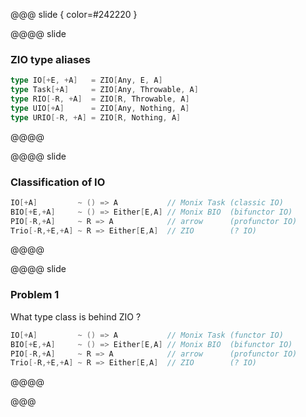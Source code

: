 @@@ slide { color=#242220 }

@@@@ slide

### ZIO type aliases

```scala
type IO[+E, +A]   = ZIO[Any, E, A]
type Task[+A]     = ZIO[Any, Throwable, A]
type RIO[-R, +A]  = ZIO[R, Throwable, A]
type UIO[+A]      = ZIO[Any, Nothing, A]
type URIO[-R, +A] = ZIO[R, Nothing, A]
```
@@@@

@@@@ slide

### Classification of IO

```scala
IO[+A]         ~ () => A           // Monix Task (classic IO)
BIO[+E,+A]     ~ () => Either[E,A] // Monix BIO  (bifunctor IO)
PIO[-R,+A]     ~ R => A            // arrow      (profunctor IO)
Trio[-R,+E,+A] ~ R => Either[E,A]  // ZIO        (? IO)
```

@@@@

@@@@ slide

### Problem 1
What type class is behind ZIO ?

```scala
IO[+A]         ~ () => A           // Monix Task (functor IO)
BIO[+E,+A]     ~ () => Either[E,A] // Monix BIO  (bifunctor IO)
PIO[-R,+A]     ~ R => A            // arrow      (profunctor IO)
Trio[-R,+E,+A] ~ R => Either[E,A]  // ZIO        (? IO)
```

@@@@

@@@